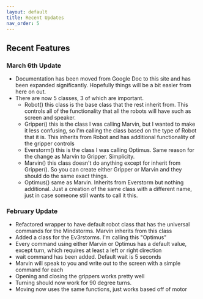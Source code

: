 ```yaml
---
layout: default
title: Recent Updates
nav_order: 5
---
```


## Recent Features
### March 6th Update
- Documentation has been moved from Google Doc to this site and has been expanded significantly. Hopefully things will be a bit easier from here on out.
- There are now 5 classes, 3 of which are important.
   - Robot() this class is the base class that the rest inherit from. This controls all of the functionality that all the robots will have such as screen and speaker.
   - Gripper() this is the class I was calling Marvin, but I wanted to make it less confusing, so I'm calling the class based on the type of Robot that it is. This inherits from Robot and has additional functionality of the gripper controls
   - Everstorm() this is the class I was calling Optimus. Same reason for the change as Marvin to Gripper. Simplicity.
   - Marvin() this class doesn't do anything except for inherit from Gripper(). So you can create either Gripper or Marvin and they should do the same exact things.
   - Optimus() same as Marvin. Inherits from Everstorm but nothing additional. Just a creation of the same class with a different name, just in case someone still wants to call it this.
### February Update
- Refactored wrapper to have default robot class that has the universal
commands for the Mindstorms. Marvin inherits from this class
- Added a class for the Ev3rstorms. I'm calling this "Optimus"
- Every command using either Marvin or Optimus has a default value, except turn, which requires
at least a left or right direction
- wait command has been added. Default wait is 5 seconds
- Marvin will speak to you and write out to the screen with a simple command for each
- Opening and closing the grippers works pretty well
- Turning should now work for 90 degree turns.
- Moving now uses the same functions, just works based off of motor
